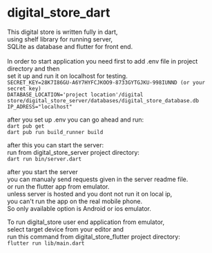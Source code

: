 # digital_store_dart
This digital store is written fully in dart,\
using shelf library for running server,\
SQLite as database and flutter for front end. \
\
In order to start application you need first to add .env file in project directory and then \
set it up and run it on localhost for testing. \
`SECRET_KEY=28K7I86GU-A6Y7HYFCJKOO9-8733GYTGJKU-998IUNND (or your secret key)` \
`DATABASE_LOCATION='project location'/digital store/digital_store_server/databases/digital_store_database.db` \
`IP_ADRESS="localhost" `

after you set up .env you can go ahead and run: \
 `dart pub get` \
 `dart pub run build_runner build` 

after this you can start the server: \
run from digital_store_server project directory: \
 `dart run bin/server.dart `

after you start the server \
you can manualy send requests given in the server readme file. \
or run the flutter app from emulator. \
unless server is hosted and you dont not run it on local ip, \
you can't run the app on the real mobile phone. \
So only available option is Android or ios emulator. 

To run digital_store user end application from emulator, \
select target device from your editor and \
run this command from digital_store_flutter project directory: \
`flutter run lib/main.dart `


